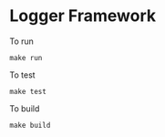 # Logger Framework

To run

```
make run
```

To test

```
make test
```

To build

```
make build
```
